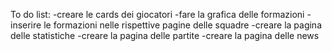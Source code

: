 To do list:
-creare le cards dei giocatori
-fare la grafica delle formazioni
-inserire le formazioni nelle rispettive pagine delle squadre
-creare la pagina delle statistiche 
-creare la pagina delle partite
-creare la pagina delle news
